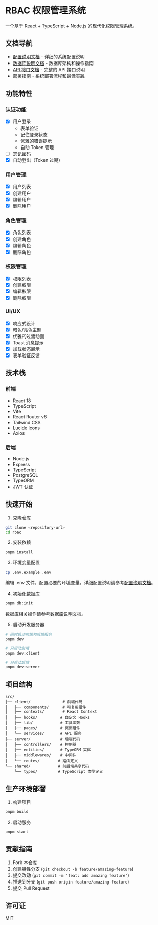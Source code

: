 # RBAC 权限管理系统

一个基于 React + TypeScript + Node.js 的现代化权限管理系统。

## 文档导航

- [配置说明文档](docs/config.md) - 详细的系统配置说明
- [数据库说明文档](docs/database.md) - 数据库架构和操作指南
- [API 接口文档](docs/api.md) - 完整的 API 接口说明
- [部署指南](docs/deployment.md) - 系统部署流程和最佳实践

## 功能特性

### 认证功能
- [x] 用户登录
  - 表单验证
  - 记住登录状态
  - 优雅的错误提示
  - 自动 Token 管理
- [ ] 忘记密码
- [x] 自动登出（Token 过期）

### 用户管理
- [x] 用户列表
- [x] 创建用户
- [x] 编辑用户
- [x] 删除用户

### 角色管理
- [x] 角色列表
- [x] 创建角色
- [x] 编辑角色
- [x] 删除角色

### 权限管理
- [x] 权限列表
- [x] 创建权限
- [x] 编辑权限
- [x] 删除权限

### UI/UX
- [x] 响应式设计
- [x] 暗色/亮色主题
- [x] 优雅的过渡动画
- [x] Toast 消息提示
- [x] 加载状态展示
- [x] 表单验证反馈

## 技术栈

### 前端
- React 18
- TypeScript
- Vite
- React Router v6
- Tailwind CSS
- Lucide Icons
- Axios

### 后端
- Node.js
- Express
- TypeScript
- PostgreSQL
- TypeORM
- JWT 认证

## 快速开始

1. 克隆仓库
```bash
git clone <repository-url>
cd rbac
```

2. 安装依赖
```bash
pnpm install
```

3. 环境变量配置
```bash
cp .env.example .env
```
编辑 .env 文件，配置必要的环境变量。详细配置说明请参考[配置说明文档](docs/config.md)。

4. 初始化数据库
```bash
pnpm db:init
```
数据库相关操作请参考[数据库说明文档](docs/database.md)。

5. 启动开发服务器
```bash
# 同时启动前端和后端服务
pnpm dev

# 只启动前端
pnpm dev:client

# 只启动后端
pnpm dev:server
```

## 项目结构

```
src/
├── client/              # 前端代码
│   ├── components/      # 可复用组件
│   ├── contexts/        # React Context
│   ├── hooks/          # 自定义 Hooks
│   ├── lib/            # 工具函数
│   ├── pages/          # 页面组件
│   └── services/       # API 服务
├── server/             # 后端代码
│   ├── controllers/    # 控制器
│   ├── entities/       # TypeORM 实体
│   ├── middlewares/    # 中间件
│   └── routes/        # 路由定义
└── shared/            # 前后端共享代码
    └── types/         # TypeScript 类型定义
```

## 生产环境部署

1. 构建项目
```bash
pnpm build
```

2. 启动服务
```bash
pnpm start
```

## 贡献指南

1. Fork 本仓库
2. 创建特性分支 (`git checkout -b feature/amazing-feature`)
3. 提交改动 (`git commit -m 'feat: add amazing feature'`)
4. 推送到分支 (`git push origin feature/amazing-feature`)
5. 提交 Pull Request

## 许可证

MIT 
